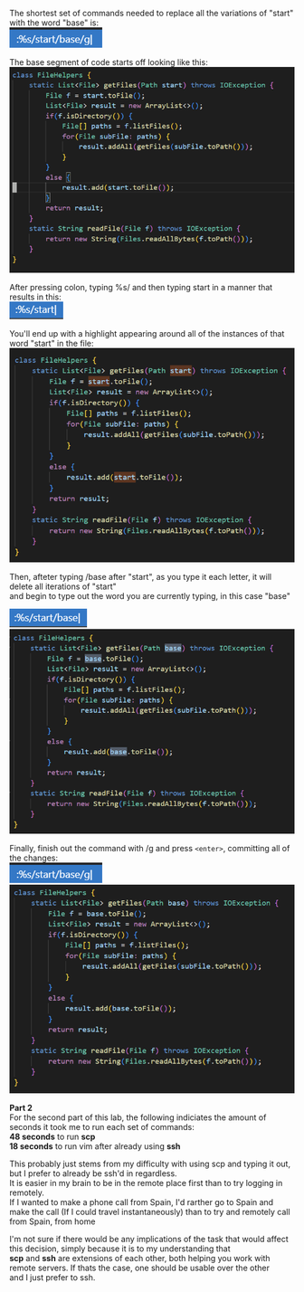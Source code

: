 The shortest set of commands needed to replace all the variations of "start" with the word "base" is:  
![pic7](cs15lab7pic7.png)

The base segment of code starts off looking like this:  
![pic1](cs15lab7pic1.png)  
  
 After pressing colon, typing %s/ and then typing start in a manner that results in this:  
 ![pic5](cs15lab7pic5.png)  
   
 You'll end up with a highlight appearing around all of the instances of that word "start" in the file:  
 ![pic2](cs15lab7pic2.png)  
   
 Then, afteter typing /base after "start", as you type it each letter, it will delete all iterations of "start"  
 and begin to type out the word you are currently typing, in this case "base"  
   
 ![pic6](cs15lab7pic6.png)  
 ![pic3](cs15lab7pic3.png)  
   
 Finally, finish out the command with /g and press  ```<enter>```, committing all of the changes:  
 ![pic7](cs15lab7pic7.png)  
  ![pic4](cs15lab7pic4.png)  
  
    
    
**Part 2**  
For the second part of this lab, the following indiciates the amount of seconds it took me to run each set of commands:  
**48 seconds** to run **scp**  
**18 seconds** to run vim after already using **ssh**  
  
This probably just stems from my difficulty with using scp and typing it out, but I prefer to already be ssh'd in regardless.  
It is easier in my brain to be in the remote place first than to try logging in remotely.  
If I wanted to make a phone call from Spain, I'd rarther go to Spain and make the call (If I could travel instantaneously) than to try and remotely call from Spain, from home  
  
  I'm not sure if there would be any implications of the task that would affect this decision, simply because it is to my understanding that  
  **scp** and **ssh** are extensions of each other, both helping you work with remote servers. If thats the case, one should be usable over the other  
  and I just prefer to ssh.
 
